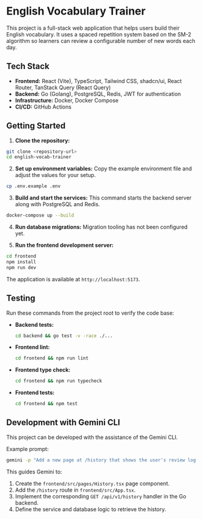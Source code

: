 # English Vocabulary Trainer

This project is a full-stack web application that helps users build their English vocabulary. It uses a spaced repetition system based on the SM-2 algorithm so learners can review a configurable number of new words each day.

## Tech Stack

- **Frontend:** React (Vite), TypeScript, Tailwind CSS, shadcn/ui, React Router, TanStack Query (React Query)
- **Backend:** Go (Golang), PostgreSQL, Redis, JWT for authentication
- **Infrastructure:** Docker, Docker Compose
- **CI/CD:** GitHub Actions

## Getting Started

1. **Clone the repository:**
  ```bash
  git clone <repository-url>
  cd english-vocab-trainer
  ```

2. **Set up environment variables:**
  Copy the example environment file and adjust the values for your setup.
  ```bash
  cp .env.example .env
  ```

3. **Build and start the services:**
  This command starts the backend server along with PostgreSQL and Redis.
  ```bash
  docker-compose up --build
  ```

4. **Run database migrations:**
  Migration tooling has not been configured yet.

5. **Run the frontend development server:**
  ```bash
  cd frontend
  npm install
  npm run dev
  ```
  The application is available at `http://localhost:5173`.

## Testing

Run these commands from the project root to verify the code base:

- **Backend tests:**
  ```bash
  cd backend && go test -v -race ./...
  ```
- **Frontend lint:**
  ```bash
  cd frontend && npm run lint
  ```
- **Frontend type check:**
  ```bash
  cd frontend && npm run typecheck
  ```
- **Frontend tests:**
  ```bash
  cd frontend && npm test
  ```

## Development with Gemini CLI

This project can be developed with the assistance of the Gemini CLI.

Example prompt:
```bash
gemini -p "Add a new page at /history that shows the user's review log. It should fetch data from the /api/v1/history endpoint."
```
This guides Gemini to:
1. Create the `frontend/src/pages/History.tsx` page component.
2. Add the `/history` route in `frontend/src/App.tsx`.
3. Implement the corresponding `GET /api/v1/history` handler in the Go backend.
4. Define the service and database logic to retrieve the history.
